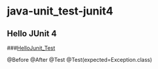 # java-unit_test-junit4


## Hello JUnit 4

###[HelloJunit_Test](test/java/k0/junit4/HelloJunit_Test.class)

@Before
@After
@Test
@Test(expected=Exception.class)


